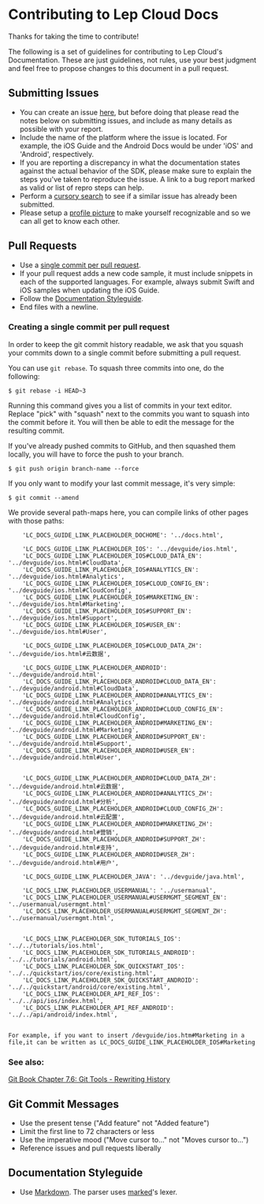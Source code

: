 # Contributing to Lep Cloud Docs

Thanks for taking the time to contribute!

The following is a set of guidelines for contributing to Lep Cloud's Documentation. These are just guidelines, not rules, use your best judgment and feel free to propose changes to this document in a pull request.

## Submitting Issues

- You can create an issue [here](https://github.com/LeapAppServices/LAS-Docs/issues/new), but before doing that please read the notes below on submitting issues, and include as many details as possible with your report.
- Include the name of the platform where the issue is located. For example, the iOS Guide and the Android Docs would be under 'iOS' and 'Android', respectively.
- If you are reporting a discrepancy in what the documentation states against the actual behavior of the SDK, please make sure to explain the steps you've taken to reproduce the issue. A link to a bug report marked as valid or list of repro steps can help.
- Perform a [cursory search](https://github.com/issues?q=+is%3Aissue+user%3ALeapAppServices) to see if a similar issue has already been submitted.
- Please setup a [profile picture](https://help.github.com/articles/how-do-i-set-up-my-profile-picture) to make yourself recognizable and so we can all get to know each other.

## Pull Requests

- Use a [single commit per pull request](#creating-a-single-commit-per-pull-request).
- If your pull request adds a new code sample, it must include snippets in each of the supported languages. For example, always submit Swift and iOS samples when updating the iOS Guide.
- Follow the [Documentation Styleguide](#documentation-styleguide).
- End files with a newline.

### Creating a single commit per pull request

In order to keep the git commit history readable, we ask that you squash your commits down to a single commit before submitting a pull request.

You can use `git rebase`. To squash three commits into one, do the following:

    $ git rebase -i HEAD~3

Running this command gives you a list of commits in your text editor. Replace "pick" with "squash" next to the commits you want to squash into the commit before it. You will then be able to edit the message for the resulting commit.

If you've already pushed commits to GitHub, and then squashed them locally, you will have to force the push to your branch.

    $ git push origin branch-name --force

If you only want to modify your last commit message, it's very simple:

    $ git commit --amend

We provide several path-maps here, you can compile links of other pages with those paths:

        'LC_DOCS_GUIDE_LINK_PLACEHOLDER_DOCHOME': '../docs.html',
        
        'LC_DOCS_GUIDE_LINK_PLACEHOLDER_IOS': '../devguide/ios.html',
        'LC_DOCS_GUIDE_LINK_PLACEHOLDER_IOS#CLOUD_DATA_EN': '../devguide/ios.html#CloudData',
        'LC_DOCS_GUIDE_LINK_PLACEHOLDER_IOS#ANALYTICS_EN': '../devguide/ios.html#Analytics',
        'LC_DOCS_GUIDE_LINK_PLACEHOLDER_IOS#CLOUD_CONFIG_EN': '../devguide/ios.html#CloudConfig',
        'LC_DOCS_GUIDE_LINK_PLACEHOLDER_IOS#MARKETING_EN': '../devguide/ios.html#Marketing',
        'LC_DOCS_GUIDE_LINK_PLACEHOLDER_IOS#SUPPORT_EN': '../devguide/ios.html#Support',
        'LC_DOCS_GUIDE_LINK_PLACEHOLDER_IOS#USER_EN': '../devguide/ios.html#User',

        'LC_DOCS_GUIDE_LINK_PLACEHOLDER_IOS#CLOUD_DATA_ZH': '../devguide/ios.html#云数据',

        'LC_DOCS_GUIDE_LINK_PLACEHOLDER_ANDROID': '../devguide/android.html',
        'LC_DOCS_GUIDE_LINK_PLACEHOLDER_ANDROID#CLOUD_DATA_EN': '../devguide/android.html#CloudData',
        'LC_DOCS_GUIDE_LINK_PLACEHOLDER_ANDROID#ANALYTICS_EN': '../devguide/android.html#Analytics',
        'LC_DOCS_GUIDE_LINK_PLACEHOLDER_ANDROID#CLOUD_CONFIG_EN': '../devguide/android.html#CloudConfig',
        'LC_DOCS_GUIDE_LINK_PLACEHOLDER_ANDROID#MARKETING_EN': '../devguide/android.html#Marketing',
        'LC_DOCS_GUIDE_LINK_PLACEHOLDER_ANDROID#SUPPORT_EN': '../devguide/android.html#Support',
        'LC_DOCS_GUIDE_LINK_PLACEHOLDER_ANDROID#USER_EN': '../devguide/android.html#User',


        'LC_DOCS_GUIDE_LINK_PLACEHOLDER_ANDROID#CLOUD_DATA_ZH': '../devguide/android.html#云数据',
        'LC_DOCS_GUIDE_LINK_PLACEHOLDER_ANDROID#ANALYTICS_ZH': '../devguide/android.html#分析',
        'LC_DOCS_GUIDE_LINK_PLACEHOLDER_ANDROID#CLOUD_CONFIG_ZH': '../devguide/android.html#云配置',
        'LC_DOCS_GUIDE_LINK_PLACEHOLDER_ANDROID#MARKETING_ZH': '../devguide/android.html#营销',
        'LC_DOCS_GUIDE_LINK_PLACEHOLDER_ANDROID#SUPPORT_ZH': '../devguide/android.html#支持',
        'LC_DOCS_GUIDE_LINK_PLACEHOLDER_ANDROID#USER_ZH': '../devguide/android.html#用户',

        'LC_DOCS_GUIDE_LINK_PLACEHOLDER_JAVA': '../devguide/java.html',
        
        'LC_DOCS_LINK_PLACEHOLDER_USERMANUAL': '../usermanual',
        'LC_DOCS_LINK_PLACEHOLDER_USERMANUAL#USERMGMT_SEGMENT_EN': '../usermanual/usermgmt.html'
        'LC_DOCS_LINK_PLACEHOLDER_USERMANUAL#USERMGMT_SEGMENT_ZH': '../usermanual/usermgmt.html',

        
        'LC_DOCS_LINK_PLACEHOLDER_SDK_TUTORIALS_IOS': '../../tutorials/ios.html',
        'LC_DOCS_LINK_PLACEHOLDER_SDK_TUTORIALS_ANDROID': '../../tutorials/android.html',
        'LC_DOCS_LINK_PLACEHOLDER_SDK_QUICKSTART_IOS': '../../quickstart/ios/core/existing.html',
        'LC_DOCS_LINK_PLACEHOLDER_SDK_QUICKSTART_ANDROID': '../../quickstart/android/core/existing.html',
        'LC_DOCS_LINK_PLACEHOLDER_API_REF_IOS': '../../api/ios/index.html',
        'LC_DOCS_LINK_PLACEHOLDER_API_REF_ANDROID': '../../api/android/index.html',

        
    For example, if you want to insert /devguide/ios.htm#Marketing in a file,it can be written as LC_DOCS_GUIDE_LINK_PLACEHOLDER_IOS#Marketing

### See also:
[Git Book Chapter 7.6: Git Tools - Rewriting History](http://git-scm.com/book/en/v2/Git-Tools-Rewriting-History)

## Git Commit Messages

- Use the present tense ("Add feature" not "Added feature")
- Limit the first line to 72 characters or less
- Use the imperative mood ("Move cursor to..." not "Moves cursor to...")
- Reference issues and pull requests liberally

## Documentation Styleguide

- Use [Markdown](https://daringfireball.net/projects/markdown). The parser uses [marked](https://github.com/chjj/marked)'s lexer.
